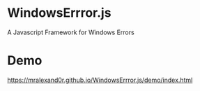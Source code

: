 # WindowsErrror.js
A Javascript Framework for Windows Errors

# Demo
https://mralexand0r.github.io/WindowsErrror.js/demo/index.html